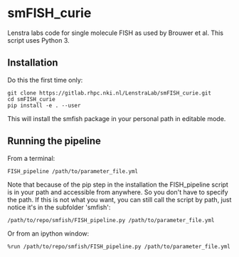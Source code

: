 # smFISH_curie
Lenstra labs code for single molecule FISH as used by Brouwer et al. This script uses Python 3.

## Installation
Do this the first time only:

    git clone https://gitlab.rhpc.nki.nl/LenstraLab/smFISH_curie.git
    cd smFISH_curie
    pip install -e . --user

This will install the smfish package in your personal path in editable mode.

## Running the pipeline
From a terminal:

    FISH_pipeline /path/to/parameter_file.yml

Note that because of the pip step in the installation the FISH_pipeline script is in your path
and accessible from anywhere. So you don't have to specify the path. If this is not what you
want, you can still call the script by path, just notice it's in the subfolder 'smfish':

    /path/to/repo/smfish/FISH_pipeline.py /path/to/parameter_file.yml

Or from an ipython window:

    %run /path/to/repo/smfish/FISH_pipeline.py /path/to/parameter_file.yml

